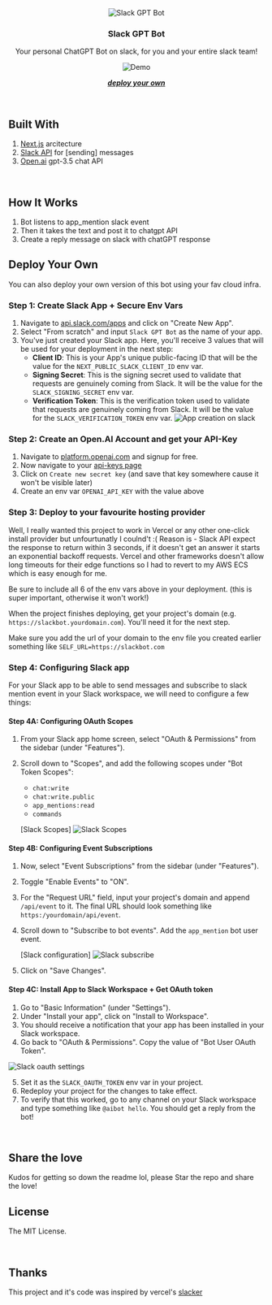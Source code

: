 <div align="center">
     <picture>
        <source  srcset="https://tubular-dieffenbachia-b8222f.netlify.app/assets/app-logo.jpg">
        <img alt="Slack GPT Bot" src="https://tubular-dieffenbachia-b8222f.netlify.app/assets/app-logo.jpg">
    </picture>
    <h3 align="center">Slack GPT Bot</h3>
    <p>Your personal ChatGPT Bot on slack, for you and your entire slack team!</p>
    <picture>
        <source  srcset="https://tubular-dieffenbachia-b8222f.netlify.app/assets/gh-readme.png">
        <img alt="Demo" src="https://tubular-dieffenbachia-b8222f.netlify.app/assets/gh-readme.png">
    </picture>
</div>

<p align="center">
  <a href="#deploy-your-own"><strong><i>deploy your own</i></strong></a>
</p>
<br/>

## Built With

1. [Next.js](https://nextjs.org/) arcitecture
2. [Slack API](https://api.slack.com/docs) for [sending] messages
3. [Open.ai](https://chat.openai.com) gpt-3.5 chat API

<br/>

## How It Works

1. Bot listens to app_mention slack event
2. Then it takes the text and post it to chatgpt API
3. Create a reply message on slack with chatGPT response

## Deploy Your Own

You can also deploy your own version of this bot using your fav cloud infra.

### Step 1: Create Slack App + Secure Env Vars

1. Navigate to [api.slack.com/apps](https://api.slack.com/apps) and click on "Create New App".
2. Select "From scratch" and input `Slack GPT Bot` as the name of your app.
3. You've just created your Slack app. Here, you'll receive 3 values that will be used for your deployment in the next step:
   - **Client ID**: This is your App's unique public-facing ID that will be the value for the `NEXT_PUBLIC_SLACK_CLIENT_ID` env var.
   - **Signing Secret**: This is the signing secret used to validate that requests are genuinely coming from Slack. It will be the value for the `SLACK_SIGNING_SECRET` env var.
   - **Verification Token**: This is the verification token used to validate that requests are genuinely coming from Slack. It will be the value for the `SLACK_VERIFICATION_TOKEN` env var.
     <picture>
     <source  srcset="https://tubular-dieffenbachia-b8222f.netlify.app/assets/slack-create-app.png">
     <img alt="App creation on slack" src="https://tubular-dieffenbachia-b8222f.netlify.app/assets/slack-create-app.png">
     </picture>

### Step 2: Create an Open.AI Account and get your API-Key

1. Navigate to [platform.openai.com](https://platform.openai.com/) and signup for free.
2. Now navigate to your [api-keys page](https://platform.openai.com/account/api-keys)
3. Click on `Create new secret key` (and save that key somewhere cause it won't be visible later)
4. Create an env var `OPENAI_API_KEY` with the value above

### Step 3: Deploy to your favourite hosting provider

Well, I really wanted this project to work in Vercel or any other one-click install provider but unfourtunatly I coulnd't :(
Reason is - Slack API expect the response to return within 3 seconds, if it doesn't get an answer it starts an exponential backoff requests.
Vercel and other frameworks doesn't allow long timeouts for their edge functions so I had to revert to my AWS ECS which is easy enough for me.

Be sure to include all 6 of the env vars above in your deployment. (this is super important, otherwise it won't work!)

When the project finishes deploying, get your project's domain (e.g. `https://slackbot.yourdomain.com`). You'll need it for the next step.

Make sure you add the url of your domain to the env file you created earlier something like `SELF_URL=https://slackbot.com`

### Step 4: Configuring Slack app

For your Slack app to be able to send messages and subscribe to slack mention event in your Slack workspace, we will need to configure a few things:

#### Step 4A: Configuring OAuth Scopes

1. From your Slack app home screen, select "OAuth & Permissions" from the sidebar (under "Features").
2. Scroll down to "Scopes", and add the following scopes under "Bot Token Scopes":

   - `chat:write`
   - `chat:write.public`
   - `app_mentions:read`
   - `commands`

   [Slack Scopes]
   <picture>
   <source  srcset="https://tubular-dieffenbachia-b8222f.netlify.app/assets/slack-scopes.png">
   <img alt="Slack Scopes" src="https://tubular-dieffenbachia-b8222f.netlify.app/assets/slack-scopes.png">
   </picture>

#### Step 4B: Configuring Event Subscriptions

1. Now, select "Event Subscriptions" from the sidebar (under "Features").
2. Toggle "Enable Events" to "ON".
3. For the "Request URL" field, input your project's domain and append `/api/event` to it. The final URL should look something like `https:/yourdomain/api/event`.
4. Scroll down to "Subscribe to bot events". Add the `app_mention` bot user event.

   [Slack configuration]
   <picture>
   <source srcset="https://tubular-dieffenbachia-b8222f.netlify.app/assets/slack-subscribe.png">
   <img alt="Slack subscribe" src="https://tubular-dieffenbachia-b8222f.netlify.app/assets/slack-subscribe.png">
   </picture>

5. Click on "Save Changes".

#### Step 4C: Install App to Slack Workspace + Get OAuth token

1. Go to "Basic Information" (under "Settings").
2. Under "Install your app", click on "Install to Workspace".
3. You should receive a notification that your app has been installed in your Slack workspace.
4. Go back to "OAuth & Permissions". Copy the value of "Bot User OAuth Token".

<picture>
    <source  srcset="https://tubular-dieffenbachia-b8222f.netlify.app/assets/slack-bot-token.png">
    <img alt="Slack oauth settings" src="https://tubular-dieffenbachia-b8222f.netlify.app/assets/slack-bot-token.png">
</picture>

5. Set it as the `SLACK_OAUTH_TOKEN` env var in your project.
6. Redeploy your project for the changes to take effect.
7. To verify that this worked, go to any channel on your Slack workspace and type something like `@aibot hello`. You should get a reply from the bot!

<br/>

## Share the love

Kudos for getting so down the readme lol, please Star the repo and share the love!

## License

The MIT License.

<br/>

## Thanks

This project and it's code was inspired by vercel's [slacker](https://github.com/vercel-labs/slacker)
